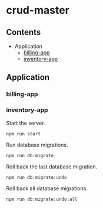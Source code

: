 # crud-master

## Contents

- Application
  - [billing-app](#billing-app)
  - [inventory-app](#inventory-app)

## Application

### billing-app

### inventory-app

Start the server.

```
npm run start
```

Run database migrations.

```
npm run db:migrate
```

Roll back the last database migration.

```
npm run db:migrate:undo
```

Roll back all database migrations.

```
npm run db:migrate:undo:all
```
